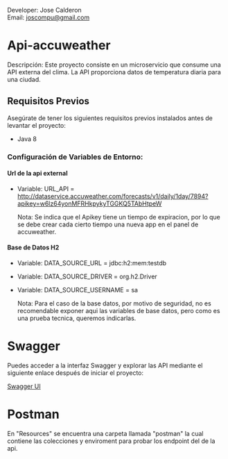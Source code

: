 Developer: Jose Calderon<br>
Email: joscompu@gmail.com

# Api-accuweather
Descripción: Este proyecto consiste en un microservicio que consume una API externa del clima. La API proporciona datos de temperatura diaria para una ciudad.


## Requisitos Previos
Asegúrate de tener los siguientes requisitos previos instalados antes de levantar el proyecto:

- Java 8 <br>
### Configuración de Variables de Entorno:

#### Url de la api external
- Variable: URL_API = http://dataservice.accuweather.com/forecasts/v1/daily/1day/7894?apikey=w6lz64yonMFRHkpykyTGGKQ5TAbHtpeW

    Nota: Se indica que el Apikey tiene un tiempo de expiracion, por lo que se debe crear cada cierto tiempo una nueva app en el panel de accuweather.

#### Base de Datos H2

- Variable: DATA_SOURCE_URL = jdbc:h2:mem:testdb

- Variable: DATA_SOURCE_DRIVER =  org.h2.Driver

- Variable: DATA_SOURCE_USERNAME = sa


  Nota: Para el caso de la base datos, por motivo de seguridad, no es recomendable exponer aqui las variables de base datos, pero como es una prueba tecnica,
  queremos indicarlas.

# Swagger

Puedes acceder a la interfaz Swagger y explorar las API mediante el siguiente enlace después de iniciar el proyecto:

[Swagger UI](http://localhost:8080/swagger-ui/#/)

# Postman
En "Resources" se encuentra una carpeta llamada "postman" la cual contiene las colecciones y enviroment para probar los endpoint del de la api.
